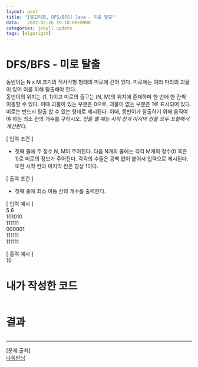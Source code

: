 ```yaml
---
layout: post
title: "[알고리즘, DFS/BFS] Java - 미로 탈출"
data:   2022-02-26 19:18:00+0900
categories: jekyll update
tags: [algorigtm]
---
```

# DFS/BFS - 미로 탈출
동빈이는 N x M 크기의 직사각형 형태의 미로에 갇혀 있다. 미로에는 여러 마리의 괴물이 있어 이를 피해 탈출해야 한다.  
동빈이의 위치는 (1, 1)이고 미로의 출구는 (N, M)의 위치에 존재하며 한 번에 한 칸씩 이동할 수 있다. 이때 괴물이 있는 부분은 0으로, 괴물이 없는 부분은 1로 표시되어 있다. 미로는 반드시 탈출 할 수 있는 형태로 제시된다. 이때, 동빈이가 탈출하기 위해 움직여야 하는 최소 칸의 개수를 구하시오. *칸을 셀 때는 시작 칸과 마지막 칸을 모두 포함해서 계산한다.*  
  
[ 입력 조건 ]  
- 첫째 줄에 두 정수 N, M이 주어진다. 다음 N개의 줄에는 각각 M개의 정수(0 혹은 1)로 미로의 정보가 주어진다. 각각의 수들은 공백 없이 붙어서 입력으로 제시된다. 또한 시작 칸과 마지막 칸은 항상 1이다.  
  
[ 출력 조건 ]  
- 첫째 줄에 최소 이동 칸의 개수를 출력한다.  
  
[ 입력 예시 ]  
5 6  
101010  
111111  
000001  
111111  
111111  
  
[ 출력 예시 ]  
10  
  
# 내가 작성한 코드
```java

```

# 결과
```console

```
  
  
  
---  
[문제 출처]  
[나동빈님](http://www.kyobobook.co.kr/product/detailViewKor.laf?ejkGb=KOR&mallGb=KOR&barcode=9791162243077)